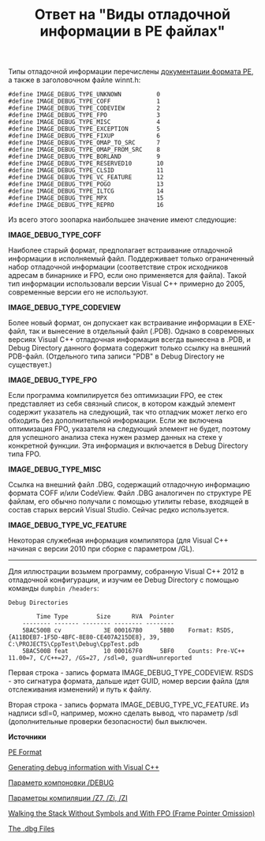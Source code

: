 ﻿---
title: "Ответ на \"Виды отладочной информации в PE файлах\""
se.owner.user_id: 240512
se.owner.display_name: "MSDN.WhiteKnight"
se.owner.link: "https://ru.stackoverflow.com/users/240512/msdn-whiteknight"
se.answer_id: 891288
se.question_id: 889062
se.post_type: answer
se.score: 3
se.is_accepted: True
---
<p>Типы отладочной информации перечислены <a href="https://docs.microsoft.com/en-us/windows/desktop/debug/pe-format#the-debug-section" rel="nofollow noreferrer">документации формата PE</a>, а также в заголовочном файле winnt.h:</p>

<pre><code>#define IMAGE_DEBUG_TYPE_UNKNOWN          0
#define IMAGE_DEBUG_TYPE_COFF             1
#define IMAGE_DEBUG_TYPE_CODEVIEW         2
#define IMAGE_DEBUG_TYPE_FPO              3
#define IMAGE_DEBUG_TYPE_MISC             4
#define IMAGE_DEBUG_TYPE_EXCEPTION        5
#define IMAGE_DEBUG_TYPE_FIXUP            6
#define IMAGE_DEBUG_TYPE_OMAP_TO_SRC      7
#define IMAGE_DEBUG_TYPE_OMAP_FROM_SRC    8
#define IMAGE_DEBUG_TYPE_BORLAND          9
#define IMAGE_DEBUG_TYPE_RESERVED10       10
#define IMAGE_DEBUG_TYPE_CLSID            11
#define IMAGE_DEBUG_TYPE_VC_FEATURE       12
#define IMAGE_DEBUG_TYPE_POGO             13
#define IMAGE_DEBUG_TYPE_ILTCG            14
#define IMAGE_DEBUG_TYPE_MPX              15
#define IMAGE_DEBUG_TYPE_REPRO            16
</code></pre>

<p>Из всего этого зоопарка наибольшее значение имеют следующие:</p>

<p><strong>IMAGE_DEBUG_TYPE_COFF</strong></p>

<p>Наиболее старый формат, предполагает встраивание отладочной информации в исполняемый файл. Поддерживает только ограниченный набор отладочной информации (соответствие строк исходников адресам в бинарнике и FPO, если оно применяется для файла). Такой тип информации использовали версии Visual C++ примерно до 2005, современные версии его не используют.</p>

<p><strong>IMAGE_DEBUG_TYPE_CODEVIEW</strong></p>

<p>Более новый формат, он допускает как встраивание информации в EXE-файл, так и вынесение в отдельный файл (.PDB). Однако в современных версиях Visual C++ отладочная информация всегда вынесена в .PDB, и Debug Directory данного формата содержит только ссылку на внешний PDB-файл. (Отдельного типа записи "PDB" в Debug Directory не существует.)</p>

<p><strong>IMAGE_DEBUG_TYPE_FPO</strong></p>

<p>Если программа компилируется без оптимизации FPO, ее стек представляет из себя связный список, в котором каждый элемент содержит указатель на следующий,  так что отладчик может легко его обходить без дополнительной информации. Если же включена оптимизация FPO, указателя на следующий элемент не будет, поэтому для успешного анализа стека нужен размер данных на стеке у конкретной функции. Эта информация и включается в Debug Directory типа FPO.  </p>

<p><strong>IMAGE_DEBUG_TYPE_MISC</strong></p>

<p>Ссылка на внешний файл .DBG, содержащий отладочную информацию формата COFF и/или CodeView. Файл .DBG аналогичен по структуре PE файлам, его обычно получали с помощью утилиты rebase, входящей в состав старых версий Visual Studio. Сейчас редко используется.</p>

<p><strong>IMAGE_DEBUG_TYPE_VC_FEATURE</strong></p>

<p>Некоторая служебная информация компилятора (для Visual C++ начиная с версии 2010 при сборке с параметром /GL).</p>

<hr>

<p>Для иллюстрации возьмем программу, собранную Visual C++ 2012 в отладочной конфигурации, и изучим ее Debug Directory с помощью команды <code>dumpbin /headers</code>:</p>

<pre><code>Debug Directories

        Time Type        Size      RVA  Pointer
    -------- ------- -------- -------- --------
    5BAC500B cv            3E 000167B0     5BB0    Format: RSDS, {A11BDEB7-1F5D-4BFC-8E80-CE407A215DE8}, 39, C:\PROJECTS\CppTest\Debug\CppTest.pdb
    5BAC500B feat          10 000167F0     5BF0    Counts: Pre-VC++ 11.00=7, C/C++=27, /GS=27, /sdl=0, guardN=unreported
</code></pre>

<p>Первая строка - запись формата IMAGE_DEBUG_TYPE_CODEVIEW. RSDS - это сигнатура формата, дальше идет GUID, номер версии файла (для отслеживания изменений) и путь к файлу.</p>

<p>Вторая строка - запись формата IMAGE_DEBUG_TYPE_VC_FEATURE. Из надписи sdl=0, например, можно сделать вывод, что параметр /sdl (дополнительные проверки безопасности) был выключен.</p>

<p><strong>Источники</strong></p>

<p><a href="https://docs.microsoft.com/en-us/windows/desktop/debug/pe-format#the-debug-section" rel="nofollow noreferrer">PE Format</a></p>

<p><a href="http://beefchunk.com/documentation/sys-programming/os-win32/debug/www.debuginfo.com/articles/gendebuginfo.html" rel="nofollow noreferrer">Generating debug information with Visual C++</a></p>

<p><a href="https://docs.microsoft.com/en-us/cpp/build/reference/debug-generate-debug-info?view=vs-2017" rel="nofollow noreferrer">Параметр компоновки /DEBUG</a></p>

<p><a href="https://docs.microsoft.com/en-us/cpp/build/reference/z7-zi-zi-debug-information-format?view=vs-2017" rel="nofollow noreferrer">Параметры компиляции /Z7, /Zi, /ZI</a></p>

<p><a href="http://blogs.microsoft.co.il/sasha/2011/08/22/walking-the-stack-without-symbols-and-with-fpo-frame-pointer-omission/" rel="nofollow noreferrer">Walking the Stack Without Symbols and With FPO (Frame Pointer Omission)</a></p>

<p><a href="https://technet.microsoft.com/zh-tw/aa297109%28v=vs.71%29?f=255&amp;MSPPError=-2147217396" rel="nofollow noreferrer">The .dbg Files</a></p>
